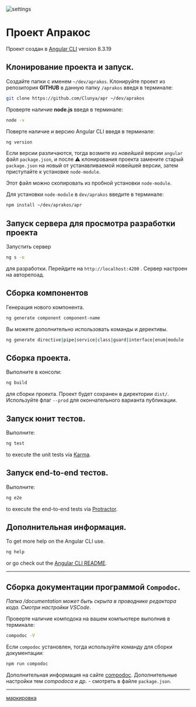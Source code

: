 ![settings](https://1.bp.blogspot.com/-VfbWcrw4Qpc/XdKynSuNRdI/AAAAAAAAErE/ESat0jf6020jPfcX6i__fpJgmsn_ltiRQCLcBGAsYHQ/s320/settings.png)

# Проект **Апракос**

Проект создан в [Angular CLI](https://github.com/angular/angular-cli) version 8.3.19


## **Клонирование проекта и запуск**.

Создайте папки с именем `~/dev/aprakos`.
Клонируйте проект из репозитория **GITHUB**  в данную папку `/aprakos` введя в терминале: 

```bash
git clone https://github.com/Clunya/apr ~/dev/aprakos
```

Проверте наличие **node.js** введя в терминале: 

```bash
node -v
```

Поверте наличие и версию Angular CLI введя в терминале: 

```bash
ng version
```

Если версии различаются, тогда возмите из *новейшей* версии `angular` файл `package.json`, и после ⚠️ клонирования проекта замените старый `package.json` на новый от устанавливаемой новейшей версии, затем приступайте к установке `node-module`.

Этот файл можно скопировать из пробной установки `node-module`.

Для установки `node-module` в `dev/aprakos` введите в терминале: 

```bash
npm install ~/dev/aprakos/apr
```

## **Запуск сервера для просмотра разработки проекта**

Запустить сервер 

```bash
ng s -o
```

 для разработки. Перейдите на `http://localhost:4200` . Сервер настроен на авторелоад.

## **Сборка компонентов**

Генерация нового компонента.

```bash
ng generate component component-name
```
Вы можете дополнительно использовать команды и дерективы.

```bash
ng generate directive|pipe|service|class|guard|interface|enum|module
```

## **Сборка проекта**.

Выполните в консоли:

```bash
ng build
```

для сборки проекта. Проект будет сохранен в директории `dist/`. Используйте флаг `--prod` для окончательного варианта публикации.

## **Запуск юнит тестов**.

Выполните:

```bash
ng test
```
to execute the unit tests via [Karma](https://karma-runner.github.io).

## **Запуск end-to-end тестов**.

Выполните:

```bash
ng e2e
```

to execute the end-to-end tests via [Protractor](http://www.protractortest.org/).

## Дополнительная информация.

To get more help on the Angular CLI use.

```bash
ng help
```

or go check out the [Angular CLI README](https://github.com/angular/angular-cli/blob/master/README.md).

---

## **Сборка документации программой `Compodoc`**.

*Папка /documentation может быть скрыта в проводнике редактора кода. Смотри настройки VSCode*.

Проверте наличие комподока на вашем компьютере выполнив в терминале:

```bash
compodoc -V
```

Если `compodoc` установлен, тогда используйте команду для сборки документации: 

```bash
npm run compodoc
```

Дополнительная информация на сайте [compodoc](http://compodoc.app).
Дополнительные настройки тем *compodoca* и др. - смотреть в файле `package.json`.

---

[маркировка](маркировка.html)

<br>
